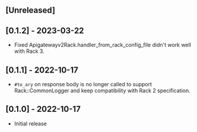 ## [Unreleased]

## [0.1.2] - 2023-03-22

- Fixed Apigatewayv2Rack.handler_from_rack_config_file didn't work well with Rack 3.

## [0.1.1] - 2022-10-17

- `#to_ary` on response body is no longer called to support Rack::CommonLogger and keep compatibility with Rack 2 specification.

## [0.1.0] - 2022-10-17

- Initial release
